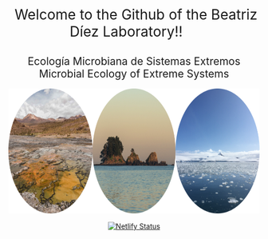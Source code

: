 <h1 style="font-weight:normal" align="center">
  &nbsp;Welcome to the Github of the Beatriz Díez Laboratory!! &nbsp; &nbsp;
</h1>

<h2 style="font-weight:normal" align="center">
Ecología Microbiana de Sistemas Extremos <br> Microbial Ecology of Extreme Systems
</h2>

<div align="center">
<img height="250" src="https://github.com/BDiezLab/BDiezLab/blob/main/img/BDiezLab.png" />
</div>

<div align="center">
  
[![Netlify Status](https://api.netlify.com/api/v1/badges/d2485702-db4f-4725-8c44-adcb4b65f767/deploy-status)](https://app.netlify.com/sites/bdiezlab/deploys)

</div>

